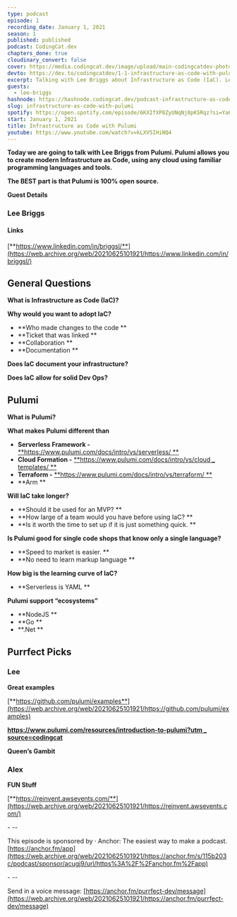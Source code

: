 ```yaml
---
type: podcast
episode: 1
recording_date: January 1, 2021
season: 1
published: published
podcast: CodingCat.dev
chapters_done: true
cloudinary_convert: false
cover: https://media.codingcat.dev/image/upload/main-codingcatdev-photo/ygqhzxyhtfpfilzskglf.png
devto: https://dev.to/codingcatdev/1-1-infrastructure-as-code-with-pulumi-7lh
excerpt: Talking with Lee Briggs about Infrastructure as Code (IaC). Lee explains what IaC means and how Pulumi is working on a solution that allows you to stay in the same language as your code.
guests:
  - lee-briggs
hashnode: https://hashnode.codingcat.dev/podcast-infrastructure-as-code-with-pulumi
slug: infrastructure-as-code-with-pulumi
spotify: https://open.spotify.com/episode/6KXIfXP8ZyUNqNj8pKSRqz?si=Ya6s7TBVT0aOvnmipIpBzw
start: January 1, 2021
title: Infrastructure as Code with Pulumi
youtube: https://www.youtube.com/watch?v=kLXV5IHiNQ4
---
```


**Today we are going to talk with Lee Briggs from Pulumi. Pulumi allows you to create modern Infrastructure as Code, using any cloud using familiar programming languages and tools.**

**The BEST part is that Pulumi is 100% open source.**

**Guest Details**

### **Lee Briggs**

#### **Links**

[**https://www.linkedin.com/in/briggsl/**](https://web.archive.org/web/20210625101921/https://www.linkedin.com/in/briggsl/)

## **General Questions**

**What is Infrastructure as Code (IaC)?**

**Why would you want to adopt IaC?**

- **Who made changes to the code
  **
- **Ticket that was linked
  **
- **Collaboration
  **
- **Documentation
  **

**Does IaC document your infrastructure?**

**Does IaC allow for solid Dev Ops?**

## **Pulumi**

**What is Pulumi?**

**What makes Pulumi different than**

- **Serverless Framework -** [**https://www.pulumi.com/docs/intro/vs/serverless/
  **](https://web.archive.org/web/20210625101921/https://www.pulumi.com/docs/intro/vs/serverless/)
- **Cloud Formation -** [**https://www.pulumi.com/docs/intro/vs/cloud \_ templates/
  **](https://web.archive.org/web/20210625101921/https://www.pulumi.com/docs/intro/vs/cloud_templates/)
- **Terraform -** [**https://www.pulumi.com/docs/intro/vs/terraform/
  **](https://web.archive.org/web/20210625101921/https://www.pulumi.com/docs/intro/vs/terraform/)
- **Arm
  **

**Will IaC take longer?**

- **Should it be used for an MVP?
  **
- **How large of a team would you have before using IaC?
  **
- **Is it worth the time to set up if it is just something quick.
  **

**Is Pulumi good for single code shops that know only a single language?**

- **Speed to market is easier.
  **
- **No need to learn markup language
  **

**How big is the learning curve of IaC?**

- **Serverless is YAML
  **

**Pulumi support “ecosystems”**

- **NodeJS
  **
- **Go
  **
- **.Net
  **

## **Purrfect Picks**

### **Lee**

**Great examples**

[**https://github.com/pulumi/examples**](https://web.archive.org/web/20210625101921/https://github.com/pulumi/examples)

[**https://www.pulumi.com/resources/introduction-to-pulumi?utm \_ source=codingcat**](https://web.archive.org/web/20210625101921/https://www.pulumi.com/resources/introduction-to-pulumi?utm_source=codingcat)

**Queen’s Gambit**

### **Alex**

**FUN Stuff**

[**https://reinvent.awsevents.com/**](https://web.archive.org/web/20210625101921/https://reinvent.awsevents.com/)

\- \--

This episode is sponsored by
· Anchor: The easiest way to make a podcast. [https://anchor.fm/app](https://web.archive.org/web/20210625101921/https://anchor.fm/s/115b203c/podcast/sponsor/acugj9/url/https%3A%2F%2Fanchor.fm%2Fapp)

\- \--

Send in a voice message: [https://anchor.fm/purrfect-dev/message](https://web.archive.org/web/20210625101921/https://anchor.fm/purrfect-dev/message)
